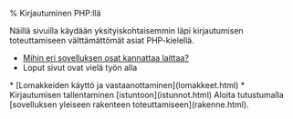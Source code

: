 % Kirjautuminen PHP:llä

<wip />

Näillä sivuilla käydään yksityiskohtaisemmin läpi kirjautumisen toteuttamiseen välttämättömät asiat PHP-kielellä.

* [Mihin eri sovelluksen osat kannattaa laittaa?](rakenne.html) 
* Loput sivut ovat vielä työn alla
<comment>
* [Lomakkeiden käyttö ja vastaanottaminen](lomakkeet.html)
* Kirjautumisen tallentaminen [istuntoon](istunnot.html)
</comment>

<ohje>
Aloita tutustumalla [sovelluksen yleiseen rakenteen toteuttamiseen](rakenne.html).
</ohje>
